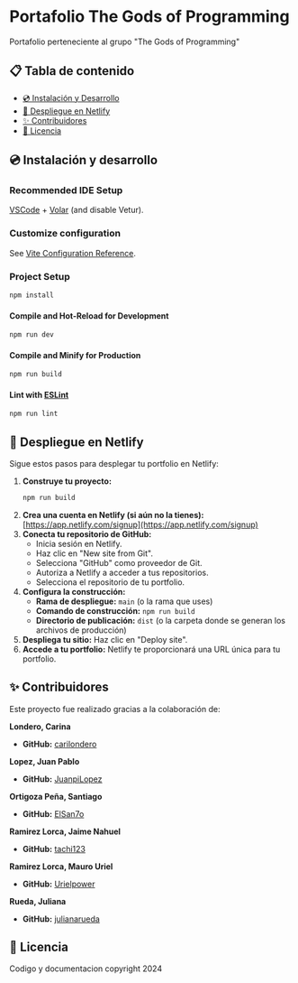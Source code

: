 # Portafolio The Gods of Programming

Portafolio perteneciente al grupo "The Gods of Programming"

## 📋 Tabla de contenido
- [💿 Instalación y Desarrollo](#instalacion-y-desarrollo)
- [🚀 Despliegue en Netlify](#despliegue-en-netlify)
- [✨ Contribuidores](#contribuidores)
- [📄 Licencia](#licencia)

## <a id="instalacion-y-desarrollo"></a> 💿 Instalación y desarrollo

### Recommended IDE Setup

[VSCode](https://code.visualstudio.com/) + [Volar](https://marketplace.visualstudio.com/items?itemName=Vue.volar) (and disable Vetur).

### Customize configuration

See [Vite Configuration Reference](https://vitejs.dev/config/).

### Project Setup

```sh
npm install
```

#### Compile and Hot-Reload for Development

```sh
npm run dev
```

#### Compile and Minify for Production

```sh
npm run build
```

#### Lint with [ESLint](https://eslint.org/)

```sh
npm run lint
```

## <a id="despliegue-en-netlify"></a> 🚀 Despliegue en Netlify

Sigue estos pasos para desplegar tu portfolio en Netlify:

1. **Construye tu proyecto:**
   ```bash
   npm run build
   ```
2. **Crea una cuenta en Netlify (si aún no la tienes):**
   [https://app.netlify.com/signup](https://app.netlify.com/signup)
3. **Conecta tu repositorio de GitHub:**
   * Inicia sesión en Netlify.
   * Haz clic en "New site from Git".
   * Selecciona "GitHub" como proveedor de Git.
   * Autoriza a Netlify a acceder a tus repositorios.
   * Selecciona el repositorio de tu portfolio.
4. **Configura la construcción:**
   * **Rama de despliegue:**  `main` (o la rama que uses)
   * **Comando de construcción:** `npm run build`
   * **Directorio de publicación:** `dist` (o la carpeta donde se generan los archivos de producción)
5. **Despliega tu sitio:**
   Haz clic en "Deploy site".
6. **Accede a tu portfolio:**
   Netlify te proporcionará una URL única para tu portfolio.

## <a id="contribuidores"></a> ✨ Contribuidores

Este proyecto fue realizado gracias a la colaboración de:

**Londero, Carina**

* **GitHub:** [carilondero](http://github.com/carilondero)

**Lopez, Juan Pablo**

* **GitHub:** [JuanpiLopez](http://github.com/JuanpiLopez)

**Ortigoza Peña, Santiago**

* **GitHub:** [ElSan7o](http://github.com/ElSan7o)

**Ramirez Lorca, Jaime Nahuel**

* **GitHub:** [tachi123](http://github.com/tachi123)

**Ramirez Lorca, Mauro Uriel**

* **GitHub:** [Urielpower](http://github.com/Urielpower)

**Rueda, Juliana**

* **GitHub:** [julianarueda](http://github.com/julianarueda)


## <a id="licencia"></a> 📄 Licencia

Codigo y documentacion copyright 2024

